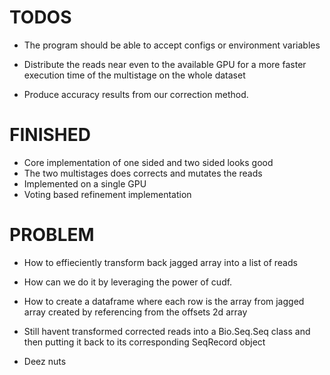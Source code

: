 # TODOS

- The program should be able to accept configs or environment variables

- Distribute the reads near even to the available GPU for a more faster execution time of the multistage on the whole dataset

- Produce accuracy results from our correction method.



 
# FINISHED

- Core implementation of one sided and two sided looks good
- The two multistages does corrects and mutates the reads
- Implemented on a single GPU
- Voting based refinement implementation

# PROBLEM
- How to effieciently transform back jagged array into a list of reads

- How can we do it by leveraging the power of cudf.

- How to create a dataframe where each row is the array from jagged array created by referencing from the offsets 2d array

- Still havent transformed corrected reads into a Bio.Seq.Seq class and then putting it back to its corresponding SeqRecord object

- Deez nuts
